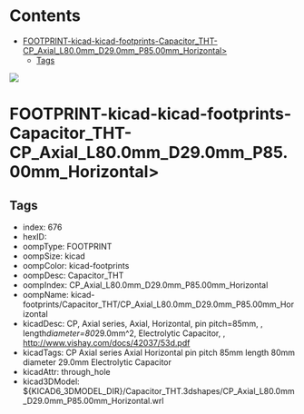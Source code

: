 



Contents
========

* [FOOTPRINT-kicad-kicad-footprints-Capacitor_THT-CP_Axial_L80.0mm_D29.0mm_P85.00mm_Horizontal>](#footprint-kicad-kicad-footprints-capacitor_tht-cp_axial_l800mm_d290mm_p8500mm_horizontal)
	* [Tags](#tags)
  
![][im]
# FOOTPRINT-kicad-kicad-footprints-Capacitor_THT-CP_Axial_L80.0mm_D29.0mm_P85.00mm_Horizontal>

## Tags

- index: 676
- hexID: 
- oompType: FOOTPRINT
- oompSize: kicad
- oompColor: kicad-footprints
- oompDesc: Capacitor_THT
- oompIndex: CP_Axial_L80.0mm_D29.0mm_P85.00mm_Horizontal
- oompName: kicad-footprints/Capacitor_THT/CP_Axial_L80.0mm_D29.0mm_P85.00mm_Horizontal
- kicadDesc: CP, Axial series, Axial, Horizontal, pin pitch=85mm, , length*diameter=80*29.0mm^2, Electrolytic Capacitor, , http://www.vishay.com/docs/42037/53d.pdf
- kicadTags: CP Axial series Axial Horizontal pin pitch 85mm  length 80mm diameter 29.0mm Electrolytic Capacitor
- kicadAttr: through_hole
- kicad3DModel: ${KICAD6_3DMODEL_DIR}/Capacitor_THT.3dshapes/CP_Axial_L80.0mm_D29.0mm_P85.00mm_Horizontal.wrl



[im]: image.png
